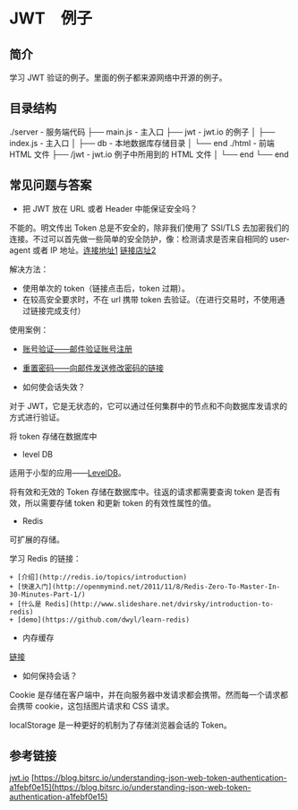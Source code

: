 # JWT　例子

## 简介

学习 JWT 验证的例子。里面的例子都来源网络中开源的例子。

## 目录结构

./server - 服务端代码
├── main.js - 主入口
├── jwt - jwt.io 的例子
│   ├── index.js - 主入口
│   ├── db - 本地数据库存储目录
│   └── end
./html - 前端 HTML 文件
├── /jwt - jwt.io 例子中所用到的 HTML 文件
│   └── end
└── end

## 常见问题与答案

+ 把 JWT 放在 URL 或者 Header 中能保证安全吗？

不能的。明文传出 Token 总是不安全的，除非我们使用了 SSl/TLS 去加密我们的连接。不过可以首先做一些简单的安全防护，像：检测请求是否来自相同的 user-agent 或者 IP 地址。[连接地址1](https://softwareengineering.stackexchange.com/questions/122372/is-browser-fingerprinting-a-viable-technique-for-identifying-anonymous-users) [链接店址2](https://stackoverflow.com/questions/216542/how-do-i-uniquely-identify-computers-visiting-my-web-site/3287761#3287761)

解决方法：

  + 使用单次的 token（链接点击后，token 过期）。
  + 在较高安全要求时，不在 url 携带 token 去验证。（在进行交易时，不使用通过链接完成支付）

使用案例：
  
  +  [账号验证——邮件验证账号注册]()
  +  [重置密码——向邮件发送修改密码的链接]()

+ 如何使会话失效？

对于 JWT，它是无状态的，它可以通过任何集群中的节点和不向数据库发请求的方式进行验证。

将 token 存储在数据库中
  
  + level DB

  适用于小型的应用——[LevelDB](http://leveldb.org/)。

  将有效和无效的 Token 存储在数据库中。往返的请求都需要查询 token 是否有效，所以需要存储 token 和更新 token 的有效性属性的值。

  + Redis

  可扩展的存储。

  学习 Redis 的链接：

    + [介绍](http://redis.io/topics/introduction) 
    + [快速入门](http://openmymind.net/2011/11/8/Redis-Zero-To-Master-In-30-Minutes-Part-1/) 
    + [什么是 Redis](http://www.slideshare.net/dvirsky/introduction-to-redis) 
    + [demo](https://github.com/dwyl/learn-redis)

  + 内存缓存

  [链接](http://stackoverflow.com/questions/10558465/memcache-vs-redis)

+ 如何保持会话？

Cookie 是存储在客户端中，并在向服务器中发请求都会携带。然而每一个请求都会携带 cookie，这包括图片请求和 CSS 请求。

localStorage 是一种更好的机制为了存储浏览器会话的 Token。

## 参考链接

[jwt.io](https://github.com/dwyl/learn-json-web-tokens)
[https://blog.bitsrc.io/understanding-json-web-token-authentication-a1febf0e15](https://blog.bitsrc.io/understanding-json-web-token-authentication-a1febf0e15)